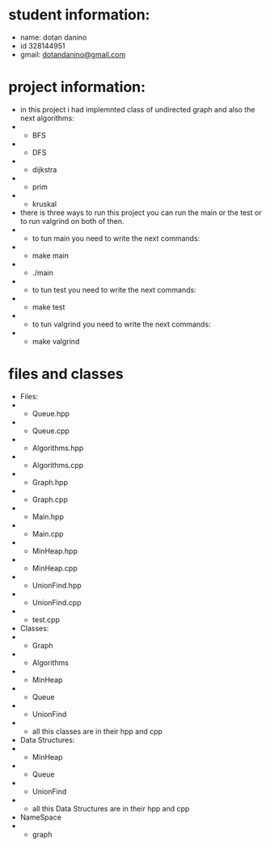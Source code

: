 # student information:
- name: dotan danino
- id 328144951
- gmail: dotandanino@gmail.com
# project information:
- in this project i had implemnted class of undirected graph and also the next algorithms:
- - BFS
- - DFS
- - dijkstra
- - prim
- - kruskal
- there is three ways to run this project you can run the main or the test or to run valgrind on both of then.
- - to tun main you need to write the next commands:
- - make main
- - ./main
- - to tun test you need to write the next commands:
- - make test
- - to tun valgrind you need to write the next commands:
- - make valgrind

# files and classes
- Files:
- - Queue.hpp
- - Queue.cpp
- - Algorithms.hpp
- - Algorithms.cpp
- - Graph.hpp
- - Graph.cpp
- - Main.hpp
- - Main.cpp
- - MinHeap.hpp
- - MinHeap.cpp
- - UnionFind.hpp
- - UnionFind.cpp
- - test.cpp
- Classes:
- - Graph
- - Algorithms
- - MinHeap
- - Queue
- - UnionFind
- -  all this classes are in their hpp and cpp
- Data Structures:
- - MinHeap
- - Queue
- - UnionFind
- -  all this Data Structures are in their hpp and cpp
- NameSpace
- - graph